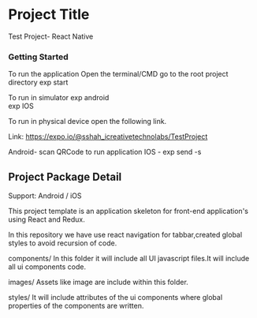 # Project Title

Test Project- React Native


### Getting Started

To run the application
Open the terminal/CMD go to the root project directory
exp start

To run in simulator 
exp android  
exp IOS  

To run in physical device open the following link.

Link: https://expo.io/@sshah_icreativetechnolabs/TestProject

Android- scan QRCode to run application
IOS - exp send -s <emailID or Phone no>

## Project Package Detail

Support: Android / iOS

This project template is an application skeleton for front-end application's using React and Redux.

In this repository we have use react navigation for tabbar,created global styles to avoid recursion of code.

components/
In this folder it will include all UI javascript files.It will include all ui components code.

images/
Assets like image are include within this folder.

styles/
It will include attributes of the ui components where global properties of the components are written.
